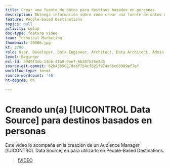 ```yaml
---
title: Crear una fuente de datos para destinos basados en personas
description: Obtenga información sobre cómo crear una fuente de datos en Audience Manager para utilizarla en People-Based Destinations.
feature: People-based Destinations
topics: null
activity: setup
doc-type: feature video
team: Technical Marketing
thumbnail: 29006.jpg
kt: 3700
role: User, Developer, Data Engineer, Architect, Data Architect, Admin, Leader
level: Beginner
exl-id: a9d9f3eb-13bb-41b9-9ee7-6b28fb25e2d3
source-git-commit: 62b43b5627dabf754cf821f974a56c60989ef7ef
workflow-type: tm+mt
source-wordcount: '46'
ht-degree: 0%

---
```


# Creando un(a) [!UICONTROL Data Source] para destinos basados en personas

Este vídeo lo acompaña en la creación de un Audience Manager [!UICONTROL Data Source] en para utilizarlo en People-Based Destinations.

>[!VIDEO](https://video.tv.adobe.com/v/29006/?quality=12)
